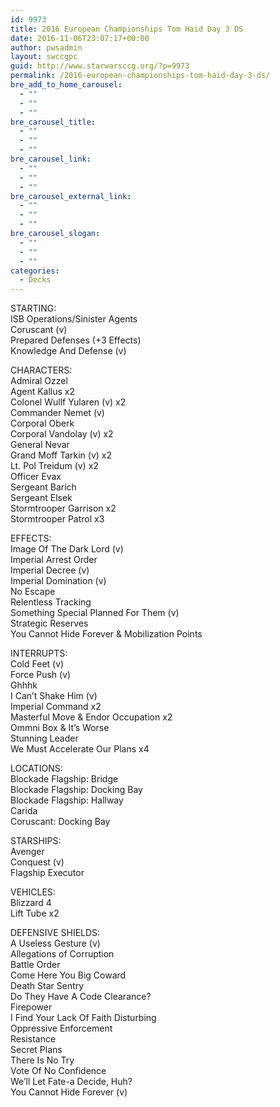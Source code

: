 ```yaml
---
id: 9973
title: 2016 European Championships Tom Haid Day 3 DS
date: 2016-11-06T23:07:17+00:00
author: pwsadmin
layout: swccgpc
guid: http://www.starwarsccg.org/?p=9973
permalink: /2016-european-championships-tom-haid-day-3-ds/
bre_add_to_home_carousel:
  - ""
  - ""
  - ""
bre_carousel_title:
  - ""
  - ""
  - ""
bre_carousel_link:
  - ""
  - ""
  - ""
bre_carousel_external_link:
  - ""
  - ""
  - ""
bre_carousel_slogan:
  - ""
  - ""
  - ""
categories:
  - Decks
---
```

STARTING:  
ISB Operations/Sinister Agents  
Coruscant (v)  
Prepared Defenses (+3 Effects)  
Knowledge And Defense (v)

CHARACTERS:  
Admiral Ozzel  
Agent Kallus x2  
Colonel Wullf Yularen (v) x2  
Commander Nemet (v)  
Corporal Oberk  
Corporal Vandolay (v) x2  
General Nevar  
Grand Moff Tarkin (v) x2  
Lt. Pol Treidum (v) x2  
Officer Evax  
Sergeant Barich  
Sergeant Elsek  
Stormtrooper Garrison x2  
Stormtrooper Patrol x3

EFFECTS:  
Image Of The Dark Lord (v)  
Imperial Arrest Order  
Imperial Decree (v)  
Imperial Domination (v)  
No Escape  
Relentless Tracking  
Something Special Planned For Them (v)  
Strategic Reserves  
You Cannot Hide Forever & Mobilization Points

INTERRUPTS:  
Cold Feet (v)  
Force Push (v)  
Ghhhk  
I Can&#8217;t Shake Him (v)  
Imperial Command x2  
Masterful Move & Endor Occupation x2  
Ommni Box & It&#8217;s Worse  
Stunning Leader  
We Must Accelerate Our Plans x4

LOCATIONS:  
Blockade Flagship: Bridge  
Blockade Flagship: Docking Bay  
Blockade Flagship: Hallway  
Carida  
Coruscant: Docking Bay

STARSHIPS:  
Avenger  
Conquest (v)  
Flagship Executor

VEHICLES:  
Blizzard 4  
Lift Tube x2

DEFENSIVE SHIELDS:  
A Useless Gesture (v)  
Allegations of Corruption  
Battle Order  
Come Here You Big Coward  
Death Star Sentry  
Do They Have A Code Clearance?  
Firepower  
I Find Your Lack Of Faith Disturbing  
Oppressive Enforcement  
Resistance  
Secret Plans  
There Is No Try  
Vote Of No Confidence  
We&#8217;ll Let Fate-a Decide, Huh?  
You Cannot Hide Forever (v)